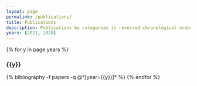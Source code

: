 ```yaml
---
layout: page
permalink: /publications/
title: Publications
description: Publications by categories in reversed chronological order.
years: [2021, 2020]
---
```


{% for y in page.years %}
  <h3 class="year">{{y}}</h3>
  {% bibliography -f papers -q @*[year={{y}}]* %}
{% endfor %}
